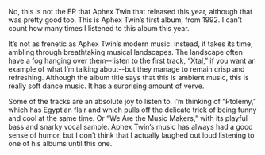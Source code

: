 No, this is not the EP that Aphex Twin that released this year, although that was pretty good too. This is Aphex Twin’s first album, from 1992. I can’t count how many times I listened to this album this year.

It’s not as frenetic as Aphex Twin’s modern music: instead, it takes its time, ambling through breathtaking musical landscapes. The landscape often have a fog hanging over them--listen to the first track, “Xtal,” if you want an example of what I’m talking about--but they manage to remain crisp and refreshing. Although the album title says that this is ambient music, this is really soft dance music. It has a surprising amount of verve.

Some of the tracks are an absolute joy to listen to. I’m thinking of “Ptolemy,” which has Egyptian flair and which pulls off the delicate trick of being funny and cool at the same time. Or “We Are the Music Makers,” with its playful bass and snarky vocal sample. Aphex Twin’s music has always had a good sense of humor, but I don’t think that I actually laughed out loud listening to one of his albums until this one.
